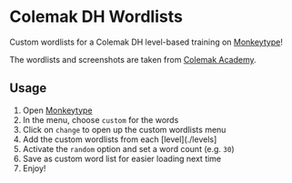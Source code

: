 # Colemak DH Wordlists

Custom wordlists for a Colemak DH level-based training on [Monkeytype][1]!

The wordlists and screenshots are taken from [Colemak Academy][2].

## Usage

1. Open [Monkeytype][1]
1. In the menu, choose `custom` for the words
1. Click on `change` to open up the custom wordlists menu
1. Add the custom wordlists from each [level](./levels]
1. Activate the `random` option and set a word count (e.g. `30`)
1. Save as custom word list for easier loading next time
1. Enjoy!

[1]: https://monkeytype.com/
[2]: https://colemak.academy/
